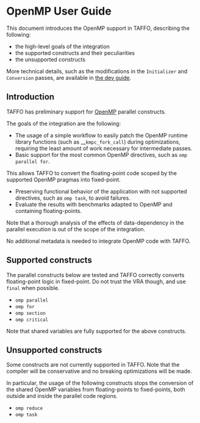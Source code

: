 # OpenMP User Guide
This document introduces the OpenMP support in TAFFO, describing the following:
- the high-level goals of the integration
- the supported constructs and their peculiarities
- the unsupported constructs

More technical details, such as the modifications in the `Initializer` and `Conversion` passes, are available in 
[the dev guide](./OpenMPDevGuide.md).

## Introduction
TAFFO has preliminary support for [OpenMP](https://www.openmp.org) parallel constructs.

The goals of the integration are the following:
- The usage of a simple workflow to easily patch the OpenMP runtime library functions (such as __`kmpc_fork_call`) 
 during optimizations, requiring the least amount of work necessary for intermediate passes.
- Basic support for the most common OpenMP directives, such as `omp parallel for`. 

This allows TAFFO to convert the floating-point code scoped by the supported OpenMP pragmas into fixed-point.
- Preserving functional behavior of the application with not supported directives, such as `omp task`, to avoid failures.
- Evaluate the results with benchmarks adapted to OpenMP and containing floating-points.

Note that a thorough analysis of the effects of data-dependency in the parallel execution is out of the scope of the integration.


No additional metadata is needed to integrate OpenMP code with TAFFO.

## Supported constructs
The parallel constructs below are tested and TAFFO correctly converts floating-point logic in fixed-point.
Do not trust the VRA though, and use `final` when possible.

- `omp parallel`
- `omp for`
- `omp section`
- `omp critical`

Note that shared variables are fully supported for the above constructs.

## Unsupported constructs
Some constructs are not currently supported in TAFFO.
Note that the compiler will be conservative and no breaking optimizations will be made.

In particular, the usage of the following constructs stops the conversion of the shared OpenMP variables from 
floating-points to fixed-points, both outside and inside the parallel code regions.

- `omp reduce`
- `omp task`

